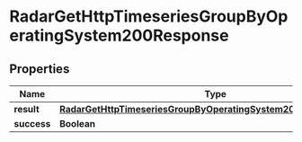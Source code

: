 

# RadarGetHttpTimeseriesGroupByOperatingSystem200Response


## Properties

| Name | Type | Description | Notes |
|------------ | ------------- | ------------- | -------------|
|**result** | [**RadarGetHttpTimeseriesGroupByOperatingSystem200ResponseResult**](RadarGetHttpTimeseriesGroupByOperatingSystem200ResponseResult.md) |  |  |
|**success** | **Boolean** |  |  |



